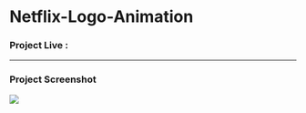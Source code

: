 # Netflix-Logo-Animation


### Project Live :


-------

### Project Screenshot
![](https://github.com/mohammadxxali/Netflix-Logo-Animation/blob/main/Screenshot-1.png)
